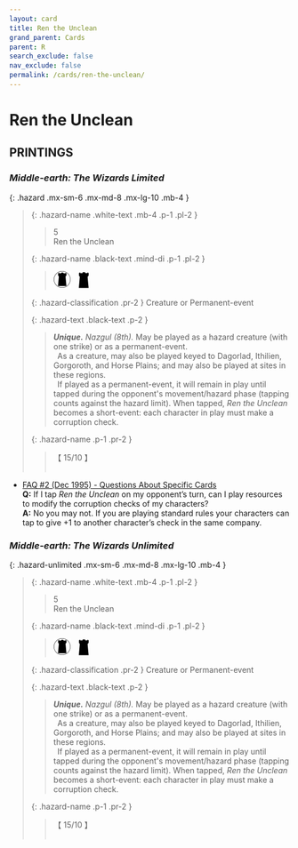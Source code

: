 ```yaml
---
layout: card
title: Ren the Unclean
grand_parent: Cards
parent: R
search_exclude: false
nav_exclude: false
permalink: /cards/ren-the-unclean/
---
```


# Ren the Unclean


## PRINTINGS


### _Middle-earth: The Wizards Limited_

{: .hazard .mx-sm-6 .mx-md-8 .mx-lg-10 .mb-4 }
> {: .hazard-name .white-text .mb-4 .p-1 .pl-2 }
> > <div class="hazard-mp">5</div>
> > <div class="card-name">Ren the Unclean</div>
>
> {: .hazard-name .black-text .mind-di .p-1 .pl-2 }
> > ![](/assets/images/dark-domain.svg)&emsp;![](/assets/images/dark-hold.svg)
>
> {: .hazard-classification .pr-2 }
> Creature or Permanent-event
>
> {: .hazard-text .black-text .p-2 }
> > _**Unique.**_ _Nazgul (8th)._ May be played as a hazard creature (with one strike) or as a permanent-event. <br>&ensp;As a creature, may also be played keyed to Dagorlad, Ithilien, Gorgoroth, and Horse Plains; and may also be played at sites in these regions. <br>&ensp;If played as a permanent-event, it will remain in play until tapped during the opponent's movement/hazard phase (tapping counts against the hazard limit). When tapped, _Ren the Unclean_ becomes a short-event: each character in play must make a corruption check. 
>
> {: .hazard-name .p-1 .pr-2 }
> > <div class="card-shield">【 15/10 】</div>
> > <div class="card-corruption">&nbsp;</div>

 - [FAQ #2 (Dec 1995) - Questions About Specific Cards](/original/rulings/faq-2/#questions-about-specific-cards)<br>**Q:** If I tap _Ren the Unclean_ on my opponent’s turn, can I play resources to modify the corruption checks of my characters?<br>**A:** No you may not. If you are playing standard rules your characters can tap to give +1 to another character’s check in the same company.

### _Middle-earth: The Wizards Unlimited_

{: .hazard-unlimited .mx-sm-6 .mx-md-8 .mx-lg-10 .mb-4 }
> {: .hazard-name .white-text .mb-4 .p-1 .pl-2 }
> > <div class="hazard-mp">5</div>
> > <div class="card-name">Ren the Unclean</div>
>
> {: .hazard-name .black-text .mind-di .p-1 .pl-2 }
> > ![](/assets/images/dark-domain.svg)&emsp;![](/assets/images/dark-hold.svg)
>
> {: .hazard-classification .pr-2 }
> Creature or Permanent-event
>
> {: .hazard-text .black-text .p-2 }
> > _**Unique.**_ _Nazgul (8th)._ May be played as a hazard creature (with one strike) or as a permanent-event. <br>&ensp;As a creature, may also be played keyed to Dagorlad, Ithilien, Gorgoroth, and Horse Plains; and may also be played at sites in these regions. <br>&ensp;If played as a permanent-event, it will remain in play until tapped during the opponent's movement/hazard phase (tapping counts against the hazard limit). When tapped, _Ren the Unclean_ becomes a short-event: each character in play must make a corruption check. 
>
> {: .hazard-name .p-1 .pr-2 }
> > <div class="card-shield">【 15/10 】</div>
> > <div class="card-corruption-white">&nbsp;</div>
